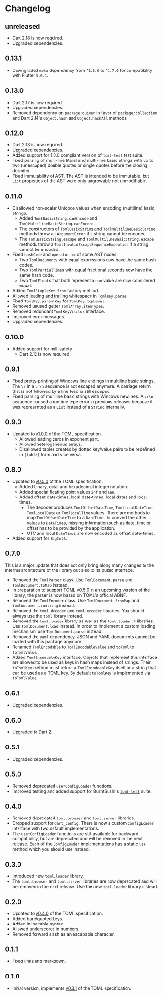 # Changelog

## unreleased

- Dart 2.18 is now required.
- Upgraded dependencies.

## 0.13.1

- Downgraded `meta` dependency from `^1.8.0` to `^1.7.0` for compatibility with Flutter `3.0.1`.

## 0.13.0

- Dart 2.17 is now required.
- Upgraded dependencies.
- Removed dependency on `package:quiver` in favor of `package:collection` and Dart 2.14's `Object.hash` and `Object.hashAll` methods.

## 0.12.0

- Dart 2.13 is now required.
- Upgraded dependencies.
- Added support for 1.0.0 compliant version of `toml-test` test suite.
- Fixed parsing of multi-line literal and multi-line basic strings with up to two (unescaped) double quotes or single quotes before the closing delimiter.
- Fixed immutability of AST.
  The AST is intended to be immutable, but `List` properties of the AST were only ungrowable not unmodifiable.

## 0.11.0

- Disallowed non-scalar Unicode values when encoding (multiline) basic strings.
  - Added `TomlBasicString.canEncode` and `TomlMultilineBasicString.canEncode`.
  - The constructors of `TomlBasicString` and `TomlMultilineBasicString` methods throw an `ArgumentError` if a string cannot be encoded.
  - The `TomlBasicString.escape` and `TomlMultilineBasicString.escape` methods throw a `TomlInvalidEscapeSequenceException` if a string cannot be encoded.
- Fixed `hashCode` and `operator ==` of some AST nodes.
  - Two `TomlDocument`s with equal expressions now have the same hash codes.
  - Two `TomlPartialTime`s with equal fractional seconds now have the same hash code.
  - Two `TomlFloat`s that both represent a `nan` value are now considered equal.
- Added `TomlSimpleKey.from` factory method.
- Allowed leading and trailing whitespace in `TomlKey.parse`.
- Fixed `TomlKey.parentKey` for `TomlKey.topLevel`.
- Removed unused getter `TomlArray.itemTypes`.
- Removed redundant `TomlKeyVisitor` interface.
- Improved error messages.
- Upgraded dependencies.

## 0.10.0

- Added support for null-safety.
  - Dart 2.12 is now required.

## 0.9.1

- Fixed pretty-printing of Windows line endings in multiline basic strings.
  The `\r` in a `\r\n` sequence is not escaped anymore.
  A carriage return that is not followed by a line feed is still escaped.
- Fixed parsing of multiline basic strings with Windows newlines.
  A `\r\n` sequence caused a runtime type error in previous releases because it was represented as a `List` instead of a `String` internally.

## 0.9.0

- Updated to [v1.0.0][toml-spec/v1.0.0] of the TOML specification.
  - Allowed leading zeros in exponent part.
  - Allowed heterogeneous arrays.
  - Disallowed tables created by dotted key/value pairs to be redefined in `[table]` form and vice versa.

## 0.8.0

- Updated to [v0.5.0][toml-spec/v0.5.0] of the TOML specification.
  - Added binary, octal and hexadecimal integer notation.
  - Added special floating point values `inf` and `nan`.
  - Added offset date-times, local date-times, local dates and local times.
    - The decoder produces `TomlOffsetDateTime`, `TomlLocalDateTime`, `TomlLocalDate` or `TomlLocalTime` values.
      There are methods to map `TomlOffsetDateTime` to a `DateTime`.
      To convert the other values to `DateTime`s, missing information such as date, time or offset has to be provided by the application.
    - UTC and local `DateTime`s are now encoded as offset date-times.
- Added support for `BigInt`s.

## 0.7.0

This is a major update that does not only bring along many changes to the internal architecture of the library but also to its public interface.

- Removed the `TomlParser` class.
  Use `TomlDocument.parse` and `TomlDocument.toMap` instead.
- In preparation to support TOML [v0.5.0][toml-spec/v0.5.0] in an upcoming version of the library, the parser is now based on TOML's official ABNF.
- Removed the `TomlEncoder` class.
  Use `TomlDocument.fromMap` and `TomlDocument.toString` instead.
- Removed the `toml.decoder` and `toml.encoder` libraries.
  You should always use the `toml` library instead.
- Removed the `toml.loader` library as well as the `toml.loader.*` libraries.
  Use `TomlDocument.load` instead.
  In order to implement a custom loading mechanism, use `TomlDocument.parse` instead.
- Removed the `yaml` dependency.
  JSON and YAML documents cannot be loaded with this package anymore.
- Renamed `TomlEncodable` to `TomlEncodableValue` and `toToml` to `toTomlValue`.
- Added `TomlEncodableKey` interface.
  Objects that implement this interface are allowed to be used as keys in hash maps instead of strings.
  Their `toTomlKey` method must return a `TomlEncodeableKey` itself or a string that can be used as a TOML key.
  By default `toTomlKey` is implemented via `toTomlValue`.

## 0.6.1

- Upgraded dependencies.

## 0.6.0

- Upgraded to Dart 2.

## 0.5.1

- Upgraded dependencies.

## 0.5.0

- Removed deprecated `use*ConfigLoader` functions.
- Improved testing and added support for BurntSushi's [`toml-test`][toml-test] suite.

## 0.4.0

- Removed deprecated `toml.browser` and `toml.server` libraries.
- Dropped support for `dart_config`. There is now a custom `ConfigLoader` interface with two default implementations.
- The `use*ConfigLoader` functions are still available for backward compatibility, but are deprecated and will be removed in the next release.
  Each of the `ConfigLoader` implementations has a static `use` method which you should use instead.

## 0.3.0

- Introduced new `toml.loader` library.
- The `toml.browser` and `toml.server` libraries are now deprecated and will be removed in the next release. Use the new `toml.loader` library instead.

## 0.2.0

- Updated to [v0.4.0][toml-spec/v0.4.0] of the TOML specification.
- Added bare/quoted keys.
- Added inline table syntax.
- Allowed underscores in numbers.
- Removed forward slash as an escapable character.

## 0.1.1

- Fixed links and markdown.

## 0.1.0

- Initial version, implements [v0.3.1][toml-spec/v0.3.1] of the TOML specification.

[toml-spec/v0.3.1]: https://toml.io/en/v0.3.1 "TOML: English v0.3.1"
[toml-spec/v0.4.0]: https://toml.io/en/v0.4.0 "TOML: English v0.4.0"
[toml-spec/v0.5.0]: https://toml.io/en/v0.5.0 "TOML: English v0.5.0"
[toml-spec/v1.0.0]: https://toml.io/en/v1.0.0 "TOML: English v1.0.0"
[toml-test]: https://github.com/BurntSushi/toml-test "A language agnostic test suite for TOML parsers."
